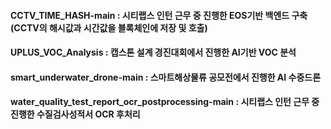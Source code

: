 #### CCTV_TIME_HASH-main : 시티랩스 인턴 근무 중 진행한 EOS기반 백엔드 구축(CCTV의 해시값과 시간값을 블록체인에 저장 및 호출)
#### UPLUS_VOC_Analysis : 캡스톤 설계 경진대회에서 진행한 AI기반 VOC 분석
#### smart_underwater_drone-main : 스마트해상물류 공모전에서 진행한 AI 수중드론
#### water_quality_test_report_ocr_postprocessing-main : 시티랩스 인턴 근무 중 진행한 수질검사성적서 OCR 후처리
